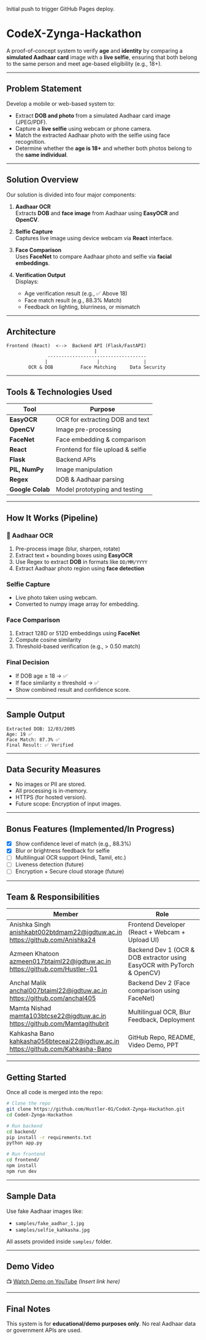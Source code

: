 Initial push to trigger GitHub Pages deploy.

# CodeX-Zynga-Hackathon


A proof-of-concept system to verify **age** and **identity** by comparing a **simulated Aadhaar card** image with a **live selfie**, ensuring that both belong to the same person and meet age-based eligibility (e.g., 18+).

---

##  Problem Statement

Develop a mobile or web-based system to:

- Extract **DOB and photo** from a simulated Aadhaar card image (JPEG/PDF).
- Capture a **live selfie** using webcam or phone camera.
- Match the extracted Aadhaar photo with the selfie using face recognition.
- Determine whether the **age is 18+** and whether both photos belong to the **same individual**.

---

##  Solution Overview

Our solution is divided into four major components:

1. **Aadhaar OCR**  
   Extracts **DOB** and **face image** from Aadhaar using **EasyOCR** and **OpenCV**.

2. **Selfie Capture**  
   Captures live image using device webcam via **React** interface.

3. **Face Comparison**  
   Uses **FaceNet** to compare Aadhaar photo and selfie via **facial embeddings**.

4. **Verification Output**  
   Displays:
   - Age verification result (e.g., ✅ Above 18)
   - Face match result (e.g., 88.3% Match)
   - Feedback on lighting, blurriness, or mismatch

---

##  Architecture

```
Frontend (React)  <-->  Backend API (Flask/FastAPI)
                                |
               ------------------------------------
              |                  |                |
        OCR & DOB          Face Matching     Data Security
```

---

## Tools & Technologies Used

| Tool | Purpose |
|------|---------|
| **EasyOCR** | OCR for extracting DOB and text |
| **OpenCV** | Image pre-processing |
| **FaceNet** | Face embedding & comparison |
| **React** | Frontend for file upload & selfie |
| **Flask** | Backend APIs |
| **PIL, NumPy** | Image manipulation |
| **Regex** | DOB & Aadhaar parsing |
| **Google Colab** | Model prototyping and testing |

---

##  How It Works (Pipeline)

### 🧾 Aadhaar OCR
1. Pre-process image (blur, sharpen, rotate)
2. Extract text + bounding boxes using **EasyOCR**
3. Use Regex to extract **DOB** in formats like `DD/MM/YYYY`
4. Extract Aadhaar photo region using **face detection**

###  Selfie Capture
- Live photo taken using webcam.
- Converted to numpy image array for embedding.

### Face Comparison
1. Extract 128D or 512D embeddings using **FaceNet**
2. Compute cosine similarity
3. Threshold-based verification (e.g., > 0.50 match)

### Final Decision
- If DOB age ≥ 18 → ✅  
- If face similarity ≥ threshold → ✅  
- Show combined result and confidence score.

---

##  Sample Output

```
Extracted DOB: 12/03/2005
Age: 19 ✅
Face Match: 87.3% ✅
Final Result: ✅ Verified
```

---

##  Data Security Measures

- No images or PII are stored.
- All processing is in-memory.
- HTTPS (for hosted version).
- Future scope: Encryption of input images.

---

##  Bonus Features (Implemented/In Progress)

- [x] Show confidence level of match (e.g., 88.3%)
- [x] Blur or brightness feedback for selfie
- [ ] Multilingual OCR support (Hindi, Tamil, etc.)
- [ ] Liveness detection (future)
- [ ] Encryption + Secure cloud storage (future)

---

##  Team & Responsibilities

| Member                                                                                   | Role                                                  |
|------------------------------------------------------------------------------------------|-------------------------------------------------------|
| Anishka Singh<br>anishkabt002btdmam22@igdtuw.ac.in<br>https://github.com/Anishka24       | Frontend Developer (React + Webcam + Upload UI)       |
| Azmeen Khatoon<br>azmeen017btaiml22@igdtuw.ac.in<br>https://github.com/Hustler-01        | Backend Dev 1 (OCR & DOB extractor using EasyOCR with PyTorch & OpenCV)   |
| Anchal Malik<br>anchal007btaiml22@igdtuw.ac.in<br>https://github.com/anchal405           | Backend Dev 2 (Face comparison using FaceNet)         |
| Mamta Nishad<br>mamta103btcse22@igdtuw.ac.in<br>https://github.com/Mamtagithubrit        | Multilingual OCR, Blur Feedback, Deployment           |
| Kahkasha Bano<br>kahkasha056bteceai22@igdtuw.ac.in<br>https://github.com/Kahkasha-Bano   | GitHub Repo, README, Video Demo, PPT                  |


---

##  Getting Started

Once all code is merged into the repo:

```bash
# Clone the repo
git clone https://github.com/Hustler-01/CodeX-Zynga-Hackathon.git
cd CodeX-Zynga-Hackathon

# Run backend
cd backend/
pip install -r requirements.txt
python app.py

# Run frontend
cd frontend/
npm install
npm run dev
```

---

##  Sample Data

Use fake Aadhaar images like:

- `samples/fake_aadhar_1.jpg`
- `samples/selfie_kahkasha.jpg`

All assets provided inside `samples/` folder.

---

##  Demo Video

📺 [Watch Demo on YouTube](#) *(Insert link here)*

---

##  Final Notes

This system is for **educational/demo purposes only**. No real Aadhaar data or government APIs are used.
